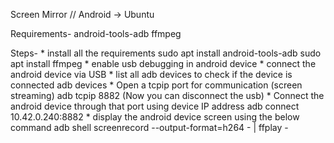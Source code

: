 Screen Mirror // Android -> Ubuntu

Requirements-
	android-tools-adb
	ffmpeg

Steps-
	* install all the requirements
		sudo apt install android-tools-adb
		sudo apt install ffmpeg
	* enable usb debugging in android device
	* connect the android device via USB
	* list all adb devices to check if the device is connected
		adb devices
	* Open a tcpip port for communication (screen streaming)
		adb tcpip 8882
		(Now you can disconnect the usb)
	* Connect the android device through that port using device IP address
		adb connect 10.42.0.240:8882
	* display the android device screen using the below command
		adb shell screenrecord --output-format=h264 - | ffplay -
